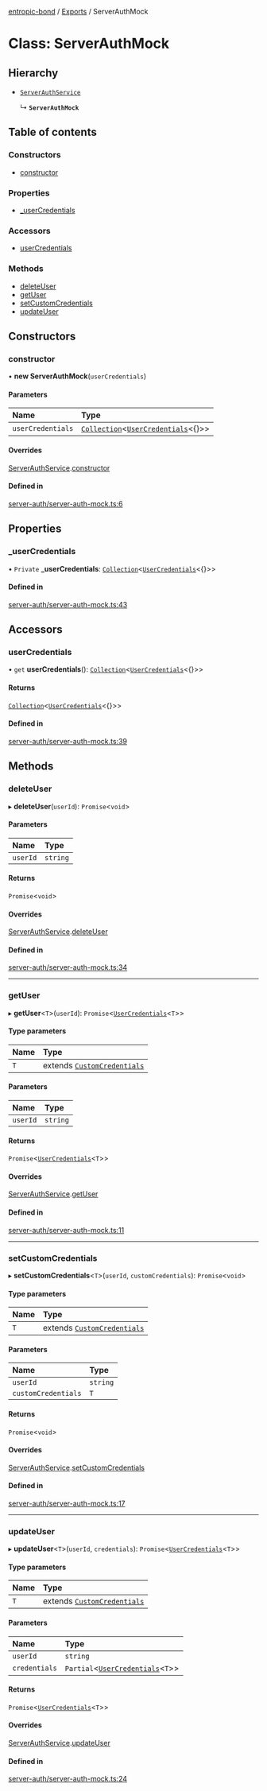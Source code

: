 [entropic-bond](../README.md) / [Exports](../modules.md) / ServerAuthMock

# Class: ServerAuthMock

## Hierarchy

- [`ServerAuthService`](ServerAuthService.md)

  ↳ **`ServerAuthMock`**

## Table of contents

### Constructors

- [constructor](ServerAuthMock.md#constructor)

### Properties

- [\_userCredentials](ServerAuthMock.md#_usercredentials)

### Accessors

- [userCredentials](ServerAuthMock.md#usercredentials)

### Methods

- [deleteUser](ServerAuthMock.md#deleteuser)
- [getUser](ServerAuthMock.md#getuser)
- [setCustomCredentials](ServerAuthMock.md#setcustomcredentials)
- [updateUser](ServerAuthMock.md#updateuser)

## Constructors

### constructor

• **new ServerAuthMock**(`userCredentials`)

#### Parameters

| Name | Type |
| :------ | :------ |
| `userCredentials` | [`Collection`](../interfaces/Collection.md)<[`UserCredentials`](../interfaces/UserCredentials.md)<{}\>\> |

#### Overrides

[ServerAuthService](ServerAuthService.md).[constructor](ServerAuthService.md#constructor)

#### Defined in

[server-auth/server-auth-mock.ts:6](https://github.com/entropic-bond/entropic-bond/blob/2a330da/src/server-auth/server-auth-mock.ts#L6)

## Properties

### \_userCredentials

• `Private` **\_userCredentials**: [`Collection`](../interfaces/Collection.md)<[`UserCredentials`](../interfaces/UserCredentials.md)<{}\>\>

#### Defined in

[server-auth/server-auth-mock.ts:43](https://github.com/entropic-bond/entropic-bond/blob/2a330da/src/server-auth/server-auth-mock.ts#L43)

## Accessors

### userCredentials

• `get` **userCredentials**(): [`Collection`](../interfaces/Collection.md)<[`UserCredentials`](../interfaces/UserCredentials.md)<{}\>\>

#### Returns

[`Collection`](../interfaces/Collection.md)<[`UserCredentials`](../interfaces/UserCredentials.md)<{}\>\>

#### Defined in

[server-auth/server-auth-mock.ts:39](https://github.com/entropic-bond/entropic-bond/blob/2a330da/src/server-auth/server-auth-mock.ts#L39)

## Methods

### deleteUser

▸ **deleteUser**(`userId`): `Promise`<`void`\>

#### Parameters

| Name | Type |
| :------ | :------ |
| `userId` | `string` |

#### Returns

`Promise`<`void`\>

#### Overrides

[ServerAuthService](ServerAuthService.md).[deleteUser](ServerAuthService.md#deleteuser)

#### Defined in

[server-auth/server-auth-mock.ts:34](https://github.com/entropic-bond/entropic-bond/blob/2a330da/src/server-auth/server-auth-mock.ts#L34)

___

### getUser

▸ **getUser**<`T`\>(`userId`): `Promise`<[`UserCredentials`](../interfaces/UserCredentials.md)<`T`\>\>

#### Type parameters

| Name | Type |
| :------ | :------ |
| `T` | extends [`CustomCredentials`](../interfaces/CustomCredentials.md) |

#### Parameters

| Name | Type |
| :------ | :------ |
| `userId` | `string` |

#### Returns

`Promise`<[`UserCredentials`](../interfaces/UserCredentials.md)<`T`\>\>

#### Overrides

[ServerAuthService](ServerAuthService.md).[getUser](ServerAuthService.md#getuser)

#### Defined in

[server-auth/server-auth-mock.ts:11](https://github.com/entropic-bond/entropic-bond/blob/2a330da/src/server-auth/server-auth-mock.ts#L11)

___

### setCustomCredentials

▸ **setCustomCredentials**<`T`\>(`userId`, `customCredentials`): `Promise`<`void`\>

#### Type parameters

| Name | Type |
| :------ | :------ |
| `T` | extends [`CustomCredentials`](../interfaces/CustomCredentials.md) |

#### Parameters

| Name | Type |
| :------ | :------ |
| `userId` | `string` |
| `customCredentials` | `T` |

#### Returns

`Promise`<`void`\>

#### Overrides

[ServerAuthService](ServerAuthService.md).[setCustomCredentials](ServerAuthService.md#setcustomcredentials)

#### Defined in

[server-auth/server-auth-mock.ts:17](https://github.com/entropic-bond/entropic-bond/blob/2a330da/src/server-auth/server-auth-mock.ts#L17)

___

### updateUser

▸ **updateUser**<`T`\>(`userId`, `credentials`): `Promise`<[`UserCredentials`](../interfaces/UserCredentials.md)<`T`\>\>

#### Type parameters

| Name | Type |
| :------ | :------ |
| `T` | extends [`CustomCredentials`](../interfaces/CustomCredentials.md) |

#### Parameters

| Name | Type |
| :------ | :------ |
| `userId` | `string` |
| `credentials` | `Partial`<[`UserCredentials`](../interfaces/UserCredentials.md)<`T`\>\> |

#### Returns

`Promise`<[`UserCredentials`](../interfaces/UserCredentials.md)<`T`\>\>

#### Overrides

[ServerAuthService](ServerAuthService.md).[updateUser](ServerAuthService.md#updateuser)

#### Defined in

[server-auth/server-auth-mock.ts:24](https://github.com/entropic-bond/entropic-bond/blob/2a330da/src/server-auth/server-auth-mock.ts#L24)
